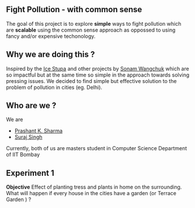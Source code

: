 ## Fight Pollution - with common sense

The goal of this project is to explore **simple** ways to fight pollution which are **scalable** using the common sense approach as oppossed to using fancy and/or expensive techonology.

## Why we are doing this ?

Inspired by the [Ice Stupa](https://www.youtube.com/watch?v=7dChiLpYifs) and other projects by [Sonam Wangchuk](https://en.wikipedia.org/wiki/Sonam_Wangchuk_(engineer)) which are so impactful but at the same time so simple in the approach towards solving pressing issues. We decided to find simple but effective solution to the problem of pollution in cities (eg. Delhi).

## Who are we ?
We are
* [Prashant K. Sharma](http://prashantksharma.com)
* [Suraj Singh](https://www.cse.iitb.ac.in/~surajsingh/)

Currently, both of us are masters student in Computer Science Department of IIT Bombay

## Experiment 1

**Objective** Effect of planting tress and plants in home on the surrounding. What will happen if every house in the cities have a garden (or Terrace Garden ) ?

